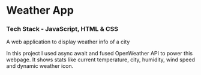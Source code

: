 <h1>Weather App</h1>
<h3>Tech Stack - JavaScript, HTML & CSS</h3>
<p>A web application to display weather info of a city</p>
<p>In this project I used async await and fused OpenWeather API to power this webpage. It shows stats like current temperature, city, humidity, wind speed and dynamic weather icon.</p>
